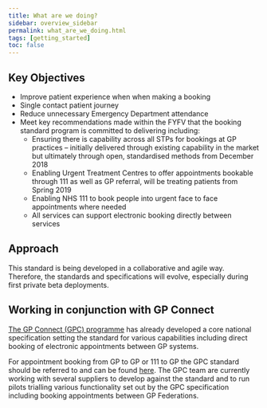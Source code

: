 ```yaml
---
title: What are we doing?
sidebar: overview_sidebar
permalink: what_are_we_doing.html
tags: [getting_started]
toc: false
---
```


## Key Objectives
* Improve patient experience when when making a booking
* Single contact patient journey
* Reduce unnecessary Emergency Department attendance
* Meet key recommendations made within the FYFV that the booking standard program is committed to delivering including:
  * Ensuring there is capability across all STPs for bookings at GP practices – initially delivered through existing capability in the market but ultimately through open, standardised methods from December 2018
  * Enabling Urgent Treatment Centres to offer appointments bookable through 111 as well as GP referral, will be treating patients from Spring 2019
  * Enabling NHS 111 to book people into urgent face to face appointments where needed
  * All services can support electronic booking directly between services

## Approach
This standard is being developed in a collaborative and agile way. Therefore, the standards and specifications will evolve, especially during first private beta deployments.

## Working in conjunction with GP Connect
<a href="https://digital.nhs.uk/developer/api-catalogue/gp-connect-fhir" target="_blank">The GP Connect (GPC) programme</a> has already developed a core national specification setting the standard for various capabilities including direct booking of electronic appointments between GP systems. 

For appointment booking from GP to GP or 111 to GP the GPC standard should be referred to and can be found <a href="https://digital.nhs.uk/developer/api-catalogue/gp-connect-fhir" target="_blank">here</a>.
The GPC team are currently working with several suppliers to develop against the standard and to run pilots trialling various functionality set out by the GPC specification including booking appointments between GP Federations.

